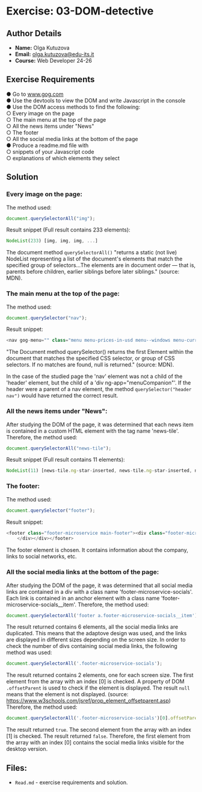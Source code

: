 # Exercise: 03-DOM-detective

## Author Details
- **Name:** Olga Kutuzova  
- **Email:** olga.kutuzova@edu-its.it  
- **Course:** Web Developer 24-26


## Exercise Requirements
● Go to www.gog.com  
● Use the devtools to view the DOM and write Javascript in the console  
● Use the DOM access methods to find the following:  
○ Every image on the page  
○ The main menu at the top of the page  
○ All the news items under "News"  
○ The footer  
○ All the social media links at the bottom of the page  
● Produce a readme.md file with  
○ snippets of your Javascript code   
○ explanations of which elements they select  

 
## Solution
### Every image on the page:
The method used:
```javascript
document.querySelectorAll("img");
```
Result snippet (Full result contains 233 elements):
```javascript
NodeList(233) [img, img, img, ...]
```
The document method `querySelectorAll()` "returns a static (not live) NodeList representing a list of the document's elements that match the specified group of selectors...The elements are in document order — that is, parents before children, earlier siblings before later siblings." (source: MDN). 

### The main menu at the top of the page:
The method used:
```javascript
document.querySelector("nav");
```
Result snippet:
```javascript
<nav gog-menu="" class="menu menu-prices-in-usd menu--windows menu-curr-symbol-before menu-language-en-us"><div class="menu__container"><a href="/en" ...
```

"The Document method querySelector() returns the first Element within the document that matches the specified CSS selector, or group of CSS selectors. If no matches are found, null is returned." (source: MDN).

In the case of the studied page the 'nav' element was not a child of the 'header' element, but the child of a 'div ng-app="menuCompanion"'. If the header were a parent of a nav element, the method `querySelector("header nav")` would have returned the correct result.

### All the news items under "News":
After studying the DOM of the page, it was determined that each news item is contained in a custom HTML element with the tag name 'news-tile'. Therefore, the method used:

```javascript
document.querySelectorAll("news-tile");
```
Result snippet (Full result contains 11 elements):
```javascript
NodeList(11) [news-tile.ng-star-inserted, news-tile.ng-star-inserted, news-tile.ng-star-inserted, news-tile.ng-star-inserted, news-tile.ng-star-inserted, news-tile.ng-star-inserted, news-tile.ng-star-inserted, news-tile.ng-star-inserted, news-tile.ng-star-inserted, news-tile.ng-star-inserted, news-tile.ng-star-inserted]
```

### The footer:
The method used:
```javascript
document.querySelector("footer");
```

Result snippet:
```javascript
<footer class="footer-microservice main-footer"><div class="footer-microservice__top footer-microservice-content"><ul class="footer-microservice-mainlinks"><li class="footer-microservice-mainlinks__item" hook-test="footerRedeemCode"><a class="footer-microservice-mainlinks__link" href="/redeem">
    </div></div></footer>
```
The footer element is chosen. It contains information about the company, links to social networks, etc.

### All the social media links at the bottom of the page:

After studying the DOM of the page, it was determined that all social media links are contained in a div with a class name 'footer-microservice-socials'. Each link is contained in an anchor element with a class name 'footer-microservice-socials__item'. Therefore, the method used:
```javascript
document.querySelectorAll('footer a.footer-microservice-socials__item');
```
The result returned contains 6 elements, all the social media links are duplicated. This means that the adaptove design was used, and the links are displayed in different sizes depending on the screen size. In order to check the number of divs containing social media links, the following method was used:
```javascript
document.querySelectorAll('.footer-microservice-socials');
```
The result returned contains 2 elements, one for each screen size. The first element from the array with an index [0] is checked. A property of DOM `.offsetParent` is used to check if the element is displayed. The result `null` means that the element is not displayed. (source: https://www.w3schools.com/jsref/prop_element_offsetparent.asp)
Therefore, the method used:
```javascript
document.querySelectorAll('.footer-microservice-socials')[0].offsetParent !== null;
```
The result returned `true`. The second element from the array with an index [1] is checked. The result returned `false`. Therefore, the first element from the array with an index [0] contains the social media links visible for the desktop version. 

## Files:
- `Read.md` - exercise requirements and solution. 

